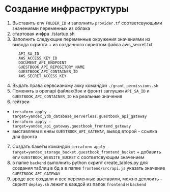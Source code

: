 # Создание инфраструктуры

1. Выставить env `FOLDER_ID` и заполнить `provider.tf` соответсвующими значениями переменных из облака
2. стартовая инфра ./startup.sh
3. Заполнить следующие переменные окружения значениями из вывода скрипта + из созданного скриптом файла aws_secret.txt
```
      API_SA_ID
      AWS_ACCESS_KEY_ID
      DOCUMENT_API_ENDPOINT
      GUESTBOOK_API_REPOSITORY_NAME
      GUESTBOOK_API_CONTAINER_ID
      AWS_SECRET_ACCESS_KEY
```
4. Выдать права сервсианому акку командой `./grant_permissions.sh`
5. Поменять в openapi файлах(бэк и фронт) заглушки `API_SA_ID` и `GUESTBOOK_API_CONTAINER_ID` на реальные значения
6. гейтвеи 
- `terraform apply -target=yandex_ydb_database_serverless.guestbook_api_gateway`
- `terraform apply -target=yandex_api_gateway.guestbook_frontend_gateway`
- выставляем в енвы `GUESTBOOK_API_GATEWAY`, вывод второй - ссылка для фронта 
7. Создать бакеты командой `terraform apply -target=yandex_storage_bucket.guestbook_frontend_bucket` + добавить env `GUESTBOOK_WEBSITE_BUCKET` с соответсвующим значением
8. в папке `backend` выполнить python скрипт create_tables.py для создания таблиц в бд а в папке `frontend/src/api.js` указать значение `GUESTBOOK_API_GATEWAY` 
8. вроде все создали и все переменные выставили, можно деплоить - скрипт `deploy.sh` лежит в каждой из папок `frontend` и `backend` 
